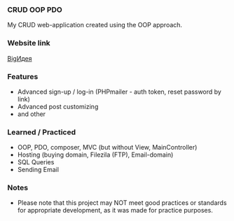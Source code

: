 ### CRUD OOP PDO

My CRUD web-application created using the OOP approach.

### Website link

[BigИдея](https://bigidea.edu.kg)

### Features

- Advanced sign-up / log-in (PHPmailer - auth token, reset password by link)
- Advanced post customizing
- and other

### Learned / Practiced

- OOP, PDO, composer, MVC (but without View, MainController)
- Hosting (buying domain, Filezila (FTP), Email-domain)
- SQL Queries
- Sending Email

### Notes

- Please note that this project may NOT meet good practices or standards for appropriate development, as it was made for practice purposes.
